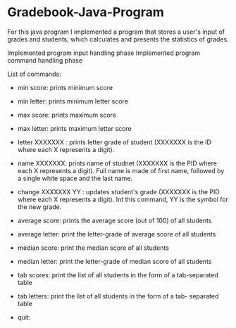 # Gradebook-Java-Program

For this java program I implemented a program that stores a user's input of grades and students,
which calculates and presents the statistics of grades.

Implemented program input handling phase
Implemented program command handling phase

List of commands:
- min score: prints minimum score
- min letter: prints minimum letter score
- max score: prints maximum score
- max letter: prints maximum letter score
- letter XXXXXXX : prints letter grade of student (XXXXXXX is the ID where each X represents a digit).
- name XXXXXXX: prints name of studnet (XXXXXXX is the PID where each X represents a digit). Full name is made of first name, followed by a single white space and the last name.

- change XXXXXXX YY : updates student's grade (XXXXXXX is the PID where each X represents a digit). Int this command, YY is the symbol for the new grade.
- average score: prints the average score (out of 100) of all students 
- average letter: print the letter-grade of average score of all students 
- median score: print the median score of all students
- median letter: print the letter-grade of median score of all students
- tab scores: print the list of all students in the form of a tab-separated table 
- tab letters: print the list of all students in the form of a tab- separated table 
- quit: 
